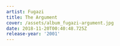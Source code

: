 ```yaml
---
artist: Fugazi
title: The Argument
cover: /assets/album_fugazi-argument.jpg
date: 2018-11-20T00:40:48.725Z
release-year: '2001'
---
```


